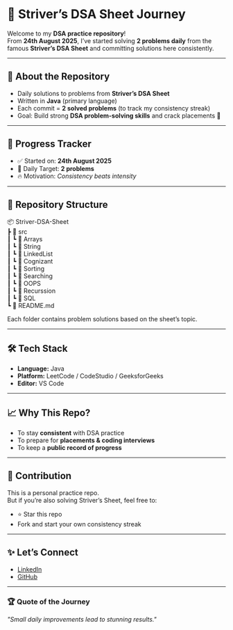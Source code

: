 # 🚀 Striver’s DSA Sheet Journey  

Welcome to my **DSA practice repository**!  
From **24th August 2025**, I’ve started solving **2 problems daily** from the famous **Striver’s DSA Sheet** and committing solutions here consistently.  

---

## 📌 About the Repository  
- Daily solutions to problems from **Striver’s DSA Sheet**  
- Written in **Java** (primary language)  
- Each commit = **2 solved problems** (to track my consistency streak)  
- Goal: Build strong **DSA problem-solving skills** and crack placements 🚀  

---

## 📅 Progress Tracker  
- ✅ Started on: **24th August 2025**  
- 🎯 Daily Target: **2 problems**  
- 🔥 Motivation: *Consistency beats intensity*  

---

## 📂 Repository Structure    
📦 Striver-DSA-Sheet  
 ┣ 📂 src  
 ┃ ┗ 📂 Arrays  
 ┃ ┗ 📂 String  
 ┃ ┗ 📂 LinkedList  
 ┃ ┗ 📂 Cognizant  
 ┃ ┗ 📂 Sorting  
 ┃ ┗ 📂 Searching  
 ┃ ┗ 📂 OOPS  
 ┃ ┗ 📂 Recurssion  
 ┃ ┗ 📂 SQL  
 ┗ 📜 README.md  
  
Each folder contains problem solutions based on the sheet’s topic.

---

## 🛠 Tech Stack  
- **Language:** Java  
- **Platform:** LeetCode / CodeStudio / GeeksforGeeks  
- **Editor:** VS Code  

---

## 📈 Why This Repo?  
- To stay **consistent** with DSA practice  
- To prepare for **placements & coding interviews**  
- To keep a **public record of progress**  

---

## 🤝 Contribution  
This is a personal practice repo.  
But if you’re also solving Striver’s Sheet, feel free to:  
- ⭐ Star this repo  
- Fork and start your own consistency streak  

---

## ✨ Let’s Connect  
- [LinkedIn](https://www.linkedin.com/in/aniket-adhav-057b16264)  
- [GitHub](https://github.com/Anix12)  

---

### 🏆 Quote of the Journey  
*"Small daily improvements lead to stunning results."*
